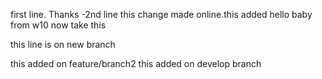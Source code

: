 first line. Thanks
    -2nd line 
    this change made online.this added
    hello baby from w10
now take this

this line is on new branch

this added on feature/branch2
this added on develop branch